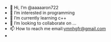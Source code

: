 - 👋 Hi, I’m @aaaaaron722
- 👀 I’m interested in programming
- 🌱 I’m currently learning c++
- 💞️ I’m looking to collaborate on ...
- 📫 How to reach me email:ymnhgfr@gmail.com
- 

<!---
aaaaaron722/aaaaaron722 is a ✨ special ✨ repository because its `README.md` (this file) appears on your GitHub profile.
You can click the Preview link to take a look at your changes.
--->
